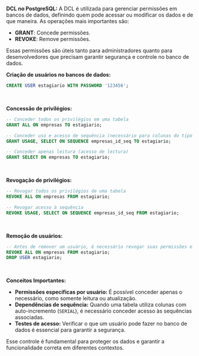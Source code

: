 **DCL no PostgreSQL:** A DCL é utilizada para gerenciar permissões em bancos de dados, definindo quem pode acessar ou modificar os dados e de que maneira. As operações mais importantes são:

- **GRANT**: Concede permissões.
- **REVOKE**: Remove permissões.

Essas permissões são úteis tanto para administradores quanto para desenvolvedores que precisam garantir segurança e controle no banco de dados.
<br>

**Criação de usuários no bancos de dados:**
```sql
CREATE USER estagiario WITH PASSWORD '123456';
```
<br>

**Concessão de privilégios:**
```sql
-- Conceder todos os privilégios em uma tabela
GRANT ALL ON empresas TO estagiario;

-- Conceder uso e acesso de sequência (necessário para colunas do tipo SERIAL)
GRANT USAGE, SELECT ON SEQUENCE empresas_id_seq TO estagiario;

-- Conceder apenas leitura (acesso de leitura)
GRANT SELECT ON empresas TO estagiario;
```
<br>

**Revogação de privilégios:**
```sql
-- Revogar todos os privilégios de uma tabela
REVOKE ALL ON empresas FROM estagiario;

-- Revogar acesso à sequência
REVOKE USAGE, SELECT ON SEQUENCE empresas_id_seq FROM estagiario;
```
<br>

**Remoção de usuários:**
```sql
-- Antes de remover um usuário, é necessário revogar suas permissões e limpar dependências
REVOKE ALL ON empresas FROM estagiario; 
DROP USER estagiario;
```
<br>

**Conceitos Importantes:**
- **Permissões específicas por usuário:** É possível conceder apenas o necessário, como somente leitura ou atualização.
- **Dependências de sequência:** Quando uma tabela utiliza colunas com auto-incremento (`SERIAL`), é necessário conceder acesso às sequências associadas.
- **Testes de acesso:** Verificar o que um usuário pode fazer no banco de dados é essencial para garantir a segurança.

Esse controle é fundamental para proteger os dados e garantir a funcionalidade correta em diferentes contextos.